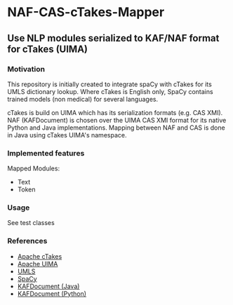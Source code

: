 # NAF-CAS-cTakes-Mapper

## Use NLP modules serialized to KAF/NAF format for cTakes (UIMA)


### Motivation
This repository is initially created to integrate spaCy with cTakes for its UMLS dictionary lookup.
Where cTakes is English only, SpaCy contains trained models (non medical) for several languages.

cTakes is build on UIMA which has its serialization formats (e.g. CAS XMI).
NAF (KAFDocument) is chosen over the UIMA CAS XMI format for its native Python and Java implementations.
Mapping between NAF and CAS is done in Java using cTakes UIMA's namespace.
 
### Implemented features
Mapped Modules:
 - Text
 - Token

### Usage
See test classes

### References

- [Apache cTakes](http://ctakes.apache.org/)
- [Apache UIMA](https://uima.apache.org/)
- [UMLS](https://www.nlm.nih.gov/research/umls/)
- [SpaCy](https://spacy.io/)
- [KAFDocument (Java)](https://github.com/ixa-ehu/kaflib)
- [KAFDocument (Python)](https://github.com/cltl/KafNafParserPy)